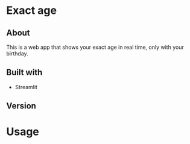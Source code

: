# Exact age

## About

This is a web app that shows your exact age in real time,
only with your birthday.

## Built with

- Streamlit

## Version

# Usage

